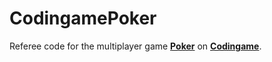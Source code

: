 # CodingamePoker
Referee code for the multiplayer game __[Poker](https://www.codingame.com/multiplayer/bot-programming/poker)__ on __[Codingame](https://www.codingame.com/multiplayer/bot-programming)__. 
